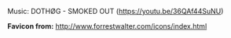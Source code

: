 Music: DOTHØG - SMOKED OUT (https://youtu.be/36QAf44SuNU)

**Favicon from:** http://www.forrestwalter.com/icons/index.html

